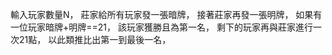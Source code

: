 輸入玩家數量N，
莊家給所有玩家發一張暗牌，
接著莊家再發一張明牌，
如果有一位玩家暗牌+明牌==21，
該玩家獲勝且為第一名，
剩下的玩家再與莊家進行一次21點，
以此類推比出第一到最後一名，


